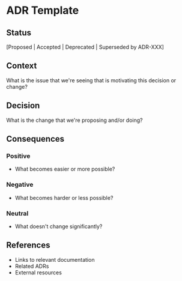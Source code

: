 # ADR Template

## Status

[Proposed | Accepted | Deprecated | Superseded by ADR-XXX]

## Context

What is the issue that we're seeing that is motivating this decision or change?

## Decision

What is the change that we're proposing and/or doing?

## Consequences

### Positive

- What becomes easier or more possible?

### Negative

- What becomes harder or less possible?

### Neutral

- What doesn't change significantly?

## References

- Links to relevant documentation
- Related ADRs
- External resources
